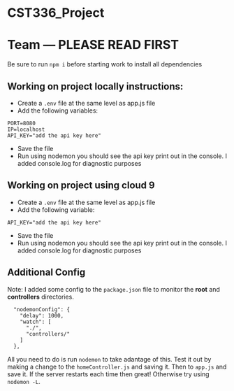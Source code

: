 # CST336_Project

# Team — PLEASE READ FIRST

Be sure to run `npm i` before starting work to install all dependencies

## Working on project locally instructions:

- Create a `.env` file at the same level as app.js file
- Add the following variables:

```
PORT=8080
IP=localhost
API_KEY="add the api key here"
```

- Save the file
- Run using nodemon you should see the api key print out in the console. I added console.log for diagnostic purposes

## Working on project using cloud 9

- Create a `.env` file at the same level as app.js file
- Add the following variable:

```
API_KEY="add the api key here"
```

- Save the file
- Run using nodemon you should see the api key print out in the console. I added console.log for diagnostic purposes

## Additional Config
Note: I added some config to the `package.json` file to monitor the **root** and **controllers** directories.
```
  "nodemonConfig": {
    "delay": 1000,
    "watch": [
      "./",
      "controllers/"
    ]
  },
  ```
  All you need to do is run `nodemon` to take adantage of this. 
  Test it out by making a change to the `homeController.js` and saving it. Then to  `app.js` and save it. 
  If the server restarts each time then great! Otherwise try using `nodemon -L`.

